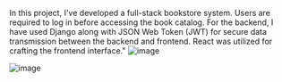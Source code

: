 In this project, I've developed a full-stack bookstore system. Users are required to log in before accessing the book catalog. For the backend, I have used Django along with JSON Web Token (JWT) for secure data transmission between the backend and frontend. React was utilized for crafting the frontend interface."
 
 
![image](https://github.com/preetishtara/Aucto/assets/129362034/a4ef29d1-542d-456d-bab7-331d06523c25)

![image](https://github.com/preetishtara/Aucto/assets/129362034/bf2bb652-54b9-4b9e-ae69-f5ad33662e16)

